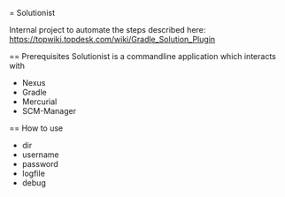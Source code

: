 = Solutionist 

Internal project to automate the steps described here:
https://topwiki.topdesk.com/wiki/Gradle_Solution_Plugin

== Prerequisites
Solutionist is a commandline application which interacts with
 * Nexus
 * Gradle
 * Mercurial
 * SCM-Manager

== How to use

 * dir
 * username
 * password
 * logfile
 * debug

